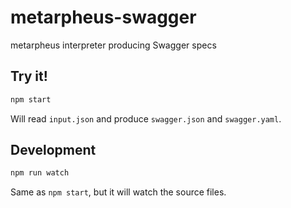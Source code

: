 # metarpheus-swagger
metarpheus interpreter producing Swagger specs

## Try it!

```sh
npm start
```

Will read `input.json` and produce `swagger.json` and `swagger.yaml`.

## Development

```sh
npm run watch
```

Same as `npm start`, but it will watch the source files.
